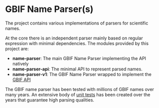 # GBIF Name Parser(s)

The project contains various implementations of parsers for scientific names.

At the core there is an independent parser mainly based on regular expression with minimal dependencies.
The modules provided by this project are:

 - __name-parser__: The main GBIF Name Parser implementing the API natively
 - __name-parser-api__: The minimal API to represent parsed names.
 - __name-parser-v1__: The GBIF Name Parser wrapped to implement the [GBIF API](https://github.com/gbif/gbif-api/blob/master/src/main/java/org/gbif/api/service/checklistbank/NameParser.java)

The GBIF name parser has been tested with millions of GBIF names over many years.
An extensive body of [unit tests](name-parser/src/test/java/org/gbif/nameparser/NameParserGBIFTest.java) has been created over the years that guarantee high parsing qualities.

